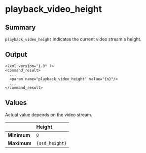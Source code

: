 # playback\_video\_height #
## Summary ##

`playback_video_height` indicates the current video stream's height.

## Output ##

```
<?xml version="1.0" ?>
<command_result>
  ...
  <param name="playback_video_height" value="{n}"/>
  ...
</command_result>
```

## Values ##

Actual value depends on the video stream.

|           | **Height**       |
|:----------|:-----------------|
| **Minimum** | `0`              |
| **Maximum** | `{osd_height}`   |